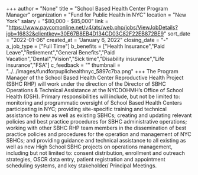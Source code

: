 +++
author = "None"
title = "School Based Health Center Program Manager"
organization = "Fund for Public Health in NYC"
location = "New York"
salary = "$80,000 - $85,000"
link = "https://www.paycomonline.net/v4/ats/web.php/jobs/ViewJobDetails?job=16832&clientkey=30E67B8EB4D134CD03C82F22EB872BE9"
sort_date = "2022-01-06"
created_at = "January 6, 2022"
closing_date = "-"
a_job_type = ["Full Time"]
b_benefits = ["Health Insurance","Paid Leave","Retirement","General Benefits","Paid Vacation","Dental","Vision","Sick time","Disability insurance","Life insurance","FSA"]
c_feedback = ""
thumbnail = "../../images/fundforpuplichealthnyc_5897c7ba.png"
+++
The Program Manager of the School Based Health Center Reproductive Health Project (SBHC RHP) will work under the direction of the Director of SBHC Operations & Technical Assistance at the NYCDOHMH’s Office of School Health (OSH).  Primary responsibilities will include, but not be limited to: monitoring and programmatic oversight of School Based Health Centers participating in NYC;  providing site-specific training and technical assistance to new as well as existing SBHCs;  creating and updating relevant policies and best practice procedures for SBHC administrative operations; working with other SBHC RHP team members in the dissemination of best practice policies and procedures for the operation and management of NYC SBHCs; and providing guidance and technical assistance to all existing as well as new High School SBHC projects on operations management, including but not limited to: consent distribution, enrollment and outreach strategies, OSCR data entry, patient registration and appointment scheduling systems, and key stakeholder/ Principal Meetings.